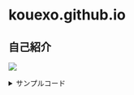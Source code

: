 # kouexo.github.io
## 自己紹介
![](/assets/images/chameleon.png)
<details><summary>サンプルコード</summary>

<p> 名前 <br>  
Kou
<p>主な使用言語 <br>  
Python
<p>使ったことがあるプログラミング言語 <br>
C PHP HTML/CSS 

</details>